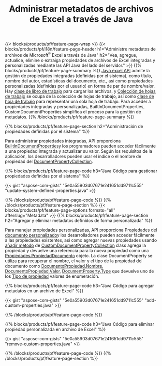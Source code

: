 ﻿---
title: Administrar metadatos de archivos de Excel a través de Java
url: /es/java/metadata/
description: Vea, agregue, edite, elimine o extraiga metadatos de archivos de Excel con solo unas pocas líneas de código Java
---
{{< blocks/products/pf/feature-page-wrap >}}
{{< blocks/products/pf/i18n/feature-page-header h1="Administre metadatos de archivos de Microsoft<sup>&reg;</sup> Excel a través de Java" h2="Vea, agregue, actualice, elimine o extraiga propiedades de archivos de Excel integradas y personalizadas mediante las API Java del lado del servidor." >}}
{{% blocks/products/pf/feature-page-summary %}}
[Java excel API](/cells/java/) admite la gestión de propiedades integradas (definidas por el sistema), como título, nombre del autor, estadísticas del documento, etc., así como propiedades personalizadas (definidas por el usuario) en forma de par de nombre/valor. Hay [clase de libro de trabajo](https://reference.aspose.com/cells/java/com.aspose.cells/Workbook) para cargar los archivos, y [Colección de hojas de trabajo](https://reference.aspose.com/cells/java/com.aspose.cells/WorksheetCollection) se ocupa de la colección de hojas de trabajo, así como [clase de hoja de trabajo](https://reference.aspose.com/cells/java/com.aspose.cells/Worksheet) para representar una sola hoja de trabajo. Para acceder a propiedades integradas y personalizadas, BuiltInDocumentProperties, CustomDocumentProperties simplifica el proceso para la gestión de metadatos. 
{{% /blocks/products/pf/feature-page-summary %}}

{{% blocks/products/pf/feature-page-section h2="Administración de propiedades definidas por el sistema" %}}

Para administrar propiedades integradas, API proporciona [BuiltInDocumentProperties](https://reference.aspose.com/cells/java/com.aspose.cells/worksheetcollection#BuiltInDocumentProperties)y los programadores pueden acceder fácilmente a una propiedad integrada y actualizar su valor. Según los requisitos de la aplicación, los desarrolladores pueden usar el índice o el nombre de propiedad del [DocumentPropertyCollection](https://reference.aspose.com/cells/java/com.aspose.cells/DocumentPropertyCollection). 

{{% blocks/products/pf/feature-page-code h3="Java Código para gestionar propiedades definidas por el sistema" %}}

{{< gist "aspose-com-gists" "5e0a55903d07671e241651dd9711c555" "update-system-defined-properties.java" >}}

{{% /blocks/products/pf/feature-page-code %}}
{{% /blocks/products/pf/feature-page-section %}}
{{< blocks/products/pf/feature-page-options formats="all" afterslug="Metadata" >}}
{{% blocks/products/pf/feature-page-section h2="Agregar y eliminar metadatos definidos de forma personalizada" %}}

Para manejar propiedades personalizadas, API proporciona [Propiedades del documento personalizado](https://reference.aspose.com/cells/java/com.aspose.cells/worksheetcollection#CustomDocumentProperties)y los desarrolladores pueden acceder fácilmente a las propiedades existentes, así como agregar nuevas propiedades usando [añadir método](https://reference.aspose.com/cells/java/com.aspose.cells/customdocumentpropertycollection#add(java.lang.String,%20boolean)) de [CustomDocumentPropertyCollection](https://reference.aspose.com/cells/java/com.aspose.cells/CustomDocumentPropertyCollection) class agrega la propiedad y devuelve una referencia para la nueva propiedad como una [Propiedades.PropiedadDocumento](https://reference.aspose.com/cells/java/com.aspose.cells/DocumentProperty) objeto. La clase DocumentProperty se utiliza para recuperar el nombre, el valor y el tipo de la propiedad del documento como [DocumentoPropiedad.Nombre](https://reference.aspose.com/cells/java/com.aspose.cells/documentproperty#Name), [DocumentoPropiedad.Valor](https://reference.aspose.com/cells/java/com.aspose.cells/documentproperty#Value),  [DocumentProperty.Type](https://reference.aspose.com/cells/java/com.aspose.cells/documentproperty#Type) que devuelve uno de los [Tipo de propiedad](https://reference.aspose.com/cells/java/com.aspose.cells/PropertyType) valores de enumeración. 
 
{{% blocks/products/pf/feature-page-code h3="Java Código para agregar metadatos en un archivo de Excel" %}}

{{< gist "aspose-com-gists" "5e0a55903d07671e241651dd9711c555" "add-custom-properties.java" >}}

{{% /blocks/products/pf/feature-page-code %}}


{{% blocks/products/pf/feature-page-code h3="Java Código para eliminar propiedad personalizada en archivo de Excel" %}}

{{< gist "aspose-com-gists" "5e0a55903d07671e241651dd9711c555" "remove-custom-properties.java" >}}

{{% /blocks/products/pf/feature-page-code %}}
{{% /blocks/products/pf/feature-page-section %}}
